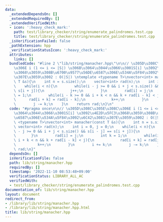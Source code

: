 ```yaml
---
data:
  _extendedDependsOn: []
  _extendedRequiredBy: []
  _extendedVerifiedWith:
  - icon: ':heavy_check_mark:'
    path: test/library_checker/string/enumerate_palindromes.test.cpp
    title: test/library_checker/string/enumerate_palindromes.test.cpp
  _isVerificationFailed: false
  _pathExtension: hpp
  _verificationStatusIcon: ':heavy_check_mark:'
  attributes:
    links: []
  bundledCode: "#line 2 \"lib/string/manacher.hpp\"\n\n// \u305D\u308C\u305E\u308C\
    \u306E i (1 <= i <= |S|) \u306B\u3064\u3044\u3066\u3001S[i] \u3092\u4E2D\u5FC3\
    \u3068\u3059\u308B\u6700\u9577\u56DE\u6587\u306E\u534A\u5F84\u3092\u6C42\u3081\
    \u307E\u3059\u3002 : O(|S|) \ntemplate <typename T>\nvector<int> manacher(const\
    \ T &s){\n    int n = s.size();\n    vector<int> rad(n);\n    int i = 0, j = 0;\n\
    \    while(i < n){\n        while(i - j >= 0 && i + j < s.size() && s[i - j] ==\
    \ s[i + j]){\n            j++;\n        }\n        rad[i] = j;\n        int k\
    \ = 1;\n        while(i - k >= 0 && i + k < n && k + rad[i - k] < j){\n      \
    \      rad[i + k] = rad[i - k];\n            k++;\n        }\n        i += k;\n\
    \        j -= k;\n    }\n    return rad;\n}\n"
  code: "#pragma once\n\n// \u305D\u308C\u305E\u308C\u306E i (1 <= i <= |S|) \u306B\
    \u3064\u3044\u3066\u3001S[i] \u3092\u4E2D\u5FC3\u3068\u3059\u308B\u6700\u9577\u56DE\
    \u6587\u306E\u534A\u5F84\u3092\u6C42\u3081\u307E\u3059\u3002 : O(|S|) \ntemplate\
    \ <typename T>\nvector<int> manacher(const T &s){\n    int n = s.size();\n   \
    \ vector<int> rad(n);\n    int i = 0, j = 0;\n    while(i < n){\n        while(i\
    \ - j >= 0 && i + j < s.size() && s[i - j] == s[i + j]){\n            j++;\n \
    \       }\n        rad[i] = j;\n        int k = 1;\n        while(i - k >= 0 &&\
    \ i + k < n && k + rad[i - k] < j){\n            rad[i + k] = rad[i - k];\n  \
    \          k++;\n        }\n        i += k;\n        j -= k;\n    }\n    return\
    \ rad;\n}"
  dependsOn: []
  isVerificationFile: false
  path: lib/string/manacher.hpp
  requiredBy: []
  timestamp: '2022-11-10 08:53:48+09:00'
  verificationStatus: LIBRARY_ALL_AC
  verifiedWith:
  - test/library_checker/string/enumerate_palindromes.test.cpp
documentation_of: lib/string/manacher.hpp
layout: document
redirect_from:
- /library/lib/string/manacher.hpp
- /library/lib/string/manacher.hpp.html
title: lib/string/manacher.hpp
---
```

